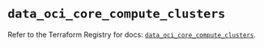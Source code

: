 # `data_oci_core_compute_clusters`

Refer to the Terraform Registry for docs: [`data_oci_core_compute_clusters`](https://registry.terraform.io/providers/oracle/oci/7.19.0/docs/data-sources/core_compute_clusters).
